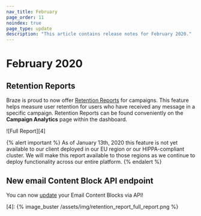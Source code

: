 ```yaml
---
nav_title: February
page_order: 11
noindex: true
page_type: update
description: "This article contains release notes for February 2020."
---
```

# February 2020

## Retention Reports

Braze is proud to now offer [Retention Reports]({{site.baseurl}}/user_guide/engagement_tools/campaigns/testing_and_more/retention_reports/) for campaigns. This feature helps measure user retention for users who have received any message in a specific campaign. Retention Reports can be found conveniently on the **Campaign Analytics** page within the dashboard. 

![Full Report][4]

{% alert important %}
As of January 13th, 2020 this feature is not yet available to our client deployed in our EU region or our HIPPA-compliant cluster. We will make this report available to those regions as we continue to deploy functionality across our entire platform.
{% endalert %}

## New email Content Block API endpoint

You can now [update]({{site.baseurl}}/api/endpoints/templates/content_blocks_templates/post_update_content_block/) your Email Content Blocks via API!

[4]: {% image_buster /assets/img/retention_report_full_report.png %}
